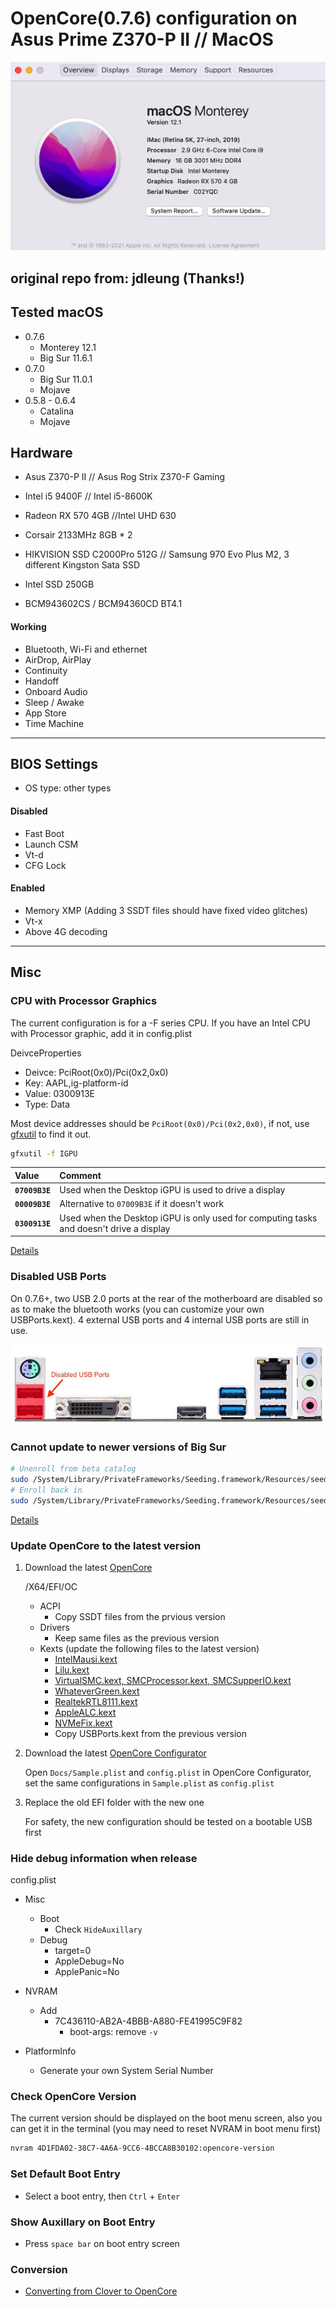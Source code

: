 # OpenCore(0.7.6) configuration on Asus Prime Z370-P II // MacOS 

![System Info](sysInfo.png)

## original repo from: jdleung (Thanks!)


## Tested macOS

- 0.7.6 
    - Monterey 12.1
    - Big Sur 11.6.1
- 0.7.0
    - Big Sur 11.0.1
    - Mojave
- 0.5.8 - 0.6.4
    - Catalina
    - Mojave

## Hardware

- Asus Z370-P II  // Asus Rog Strix Z370-F Gaming

- Intel i5 9400F // Intel i5-8600K

- Radeon RX 570 4GB //Intel UHD 630

- Corsair 2133MHz 8GB * 2

- HIKVISION SSD C2000Pro 512G // Samsung 970 Evo Plus M2, 3 different Kingston Sata SSD

- Intel SSD 250GB

- BCM943602CS / BCM94360CD BT4.1

#### Working

- Bluetooth, Wi-Fi and ethernet
- AirDrop, AirPlay
- Continuity
- Handoff
- Onboard Audio
- Sleep / Awake
- App Store
- Time Machine

***

## BIOS Settings

- OS type: other types

#### Disabled

- Fast Boot
- Launch CSM
- Vt-d 
- CFG Lock

#### Enabled

- Memory XMP (Adding 3 SSDT files should have fixed video glitches)
- Vt-x
- Above 4G decoding

***

## Misc

### CPU with Processor Graphics
The current configuration is for a -F series CPU. If you have an Intel CPU with Processor graphic, add it in config.plist

DeivceProperties
- Deivce: PciRoot(0x0)/Pci(0x2,0x0)
- Key: AAPL,ig-platform-id
- Value: 0300913E
- Type: Data



Most device addresses should be `PciRoot(0x0)/Pci(0x2,0x0)`, if not, use [gfxutil](https://github.com/acidanthera/gfxutil) to find it out.

```sh
gfxutil -f IGPU
```



| Value          | Comment                                                      |
| :------------- | :----------------------------------------------------------- |
| **`07009B3E`** | Used when the Desktop iGPU is used to drive a display        |
| **`00009B3E`** | Alternative to `07009B3E` if it doesn't work                 |
| **`0300913E`** | Used when the Desktop iGPU is only used for computing tasks and doesn't drive a display |

[Details](https://dortania.github.io/OpenCore-Install-Guide/config.plist/coffee-lake.html#deviceproperties)



### Disabled USB Ports

On 0.7.6+, two USB 2.0 ports at the rear of the motherboard are disabled so as to make the bluetooth works (you can customize your own USBPorts.kext). 4 external USB ports and 4 internal USB ports are still in use.

![Disabled USB Ports](disabled-usb-ports.png)



### Cannot update to newer versions of Big Sur

```sh
# Unenroll from beta catalog
sudo /System/Library/PrivateFrameworks/Seeding.framework/Resources/seedutil unenroll
# Enroll back in
sudo /System/Library/PrivateFrameworks/Seeding.framework/Resources/seedutil enroll DeveloperSeed
```

[Details](https://dortania.github.io/OpenCore-Install-Guide/extras/big-sur/#cannot-update-to-newer-versions-of-big-sur)



### Update OpenCore to the latest version

1. Download the latest [OpenCore](https://github.com/acidanthera/OpenCorePkg) 

    /X64/EFI/OC
    - ACPI
        - Copy SSDT files from the prvious version
    - Drivers
        - Keep same files as the previous version
    - Kexts (update the following files to the latest version)
        - [IntelMausi.kext](https://github.com/acidanthera/IntelMausi)
        - [Lilu.kext](https://github.com/acidanthera/Lilu)
        - [VirtualSMC.kext, SMCProcessor.kext, SMCSupperIO.kext](https://github.com/acidanthera/VirtualSMC)
        - [WhateverGreen.kext](https://github.com/acidanthera/WhateverGreen)
        - [RealtekRTL8111.kext](https://github.com/Mieze/RTL8111_driver_for_OS_X)
        - [AppleALC.kext](https://github.com/acidanthera/AppleALC)
        - [NVMeFix.kext](https://github.com/acidanthera/NVMeFix)
        - Copy USBPorts.kext from the previous version

2. Download the latest [OpenCore Configurator](https://mackie100projects.altervista.org/)

    Open  `Docs/Sample.plist` and `config.plist`  in OpenCore Configurator, set the same configurations in `Sample.plist` as `config.plist`

3. Replace the old EFI folder with the new one

    For safety, the new configuration should be tested on a bootable USB first



### Hide debug information when release

config.plist

- Misc
     - Boot
         - Check `HideAuxillary`
     - Debug
         - target=0
         - AppleDebug=No
         - ApplePanic=No

- NVRAM
    - Add
        - 7C436110-AB2A-4BBB-A880-FE41995C9F82
            - boot-args: remove `-v`
- PlatformInfo
    - Generate your own System Serial Number



### Check OpenCore Version

The current version should be displayed on the boot menu screen, also you can get it in the terminal (you may need to reset NVRAM in boot menu first)

```sh
nvram 4D1FDA02-38C7-4A6A-9CC6-4BCCA8B30102:opencore-version
```



### Set Default Boot Entry

- Select a boot entry, then `Ctrl` + `Enter`



### Show Auxillary on Boot Entry

- Press `space bar` on boot entry screen



### Conversion

* [Converting from Clover to OpenCore](/conversion.md)

